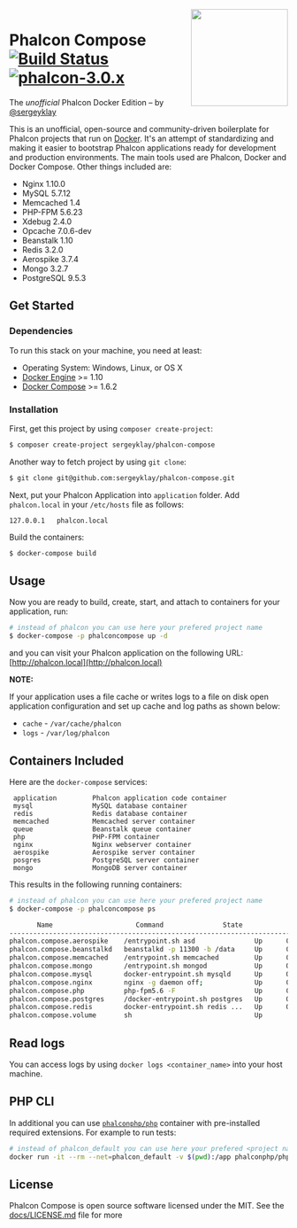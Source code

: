 <img align="right" width="175px" src="http://i.imgur.com/mdZ8Ktf.png" />

# Phalcon Compose [![Build Status](https://travis-ci.org/sergeyklay/phalcon-compose.svg?branch=master)](https://travis-ci.org/sergeyklay/phalcon-compose) [![phalcon-3.0.x](https://img.shields.io/badge/phalcon-3.0.x-blue.svg)](https://github.com/phalcon/cphalcon/tree/3.0.x)

The *unofficial* Phalcon Docker Edition – by [@sergeyklay](https://github.com/sergeyklay)

This is an unofficial, open-source and community-driven boilerplate for Phalcon projects that run on [Docker][0].
It's an attempt of standardizing and making it easier to bootstrap Phalcon applications ready for development and production environments.
The main tools used are Phalcon, Docker and Docker Compose. Other things included are:

- Nginx 1.10.0
- MySQL 5.7.12
- Memcached 1.4
- PHP-FPM 5.6.23
- Xdebug 2.4.0
- Opcache 7.0.6-dev
- Beanstalk 1.10
- Redis 3.2.0
- Aerospike 3.7.4
- Mongo 3.2.7
- PostgreSQL 9.5.3

## Get Started

### Dependencies

To run this stack on your machine, you need at least:

* Operating System: Windows, Linux, or OS X
* [Docker Engine][1] >= 1.10
* [Docker Compose][2] >= 1.6.2

### Installation

First, get this project by using `composer create-project`:
```sh
$ composer create-project sergeyklay/phalcon-compose
```

Another way to fetch project by using `git clone`:

```sh
$ git clone git@github.com:sergeyklay/phalcon-compose.git
```

Next, put your Phalcon Application into `application` folder.
Add `phalcon.local` in your `/etc/hosts` file as follows:

```
127.0.0.1	phalcon.local
```

Build the containers:

```sh
$ docker-compose build
```

## Usage

Now you are ready to build, create, start, and attach to containers for your application, run:

```sh
# instead of phalcon you can use here your prefered project name
$ docker-compose -p phalconcompose up -d
```

and you can visit your Phalcon application on the following URL: [http://phalcon.local](http://phalcon.local)

**NOTE:**

If your application uses a file cache or writes logs to a file on disk open application configuration and set up cache
and log paths as shown below:

* `cache` - `/var/cache/phalcon`
* `logs` - `/var/log/phalcon`

## Containers Included

Here are the `docker-compose` services:

```
 application         Phalcon application code container
 mysql               MySQL database container
 redis               Redis database container
 memcached           Memcached server container
 queue               Beanstalk queue container
 php                 PHP-FPM container
 nginx               Nginx webserver container
 aerospike           Aerospike server container
 posgres             PostgreSQL server container
 mongo               MongoDB server container
```

This results in the following running containers:

```sh
# instead of phalcon you can use here your prefered project name
$ docker-compose -p phalconcompose ps

       Name                     Command               State                                               Ports
--------------------------------------------------------------------------------------------------------------------------------------------------------------------
phalcon.compose.aerospike    /entrypoint.sh asd               Up      0.0.0.0:3000->3000/tcp, 0.0.0.0:3001->3001/tcp, 0.0.0.0:3002->3002/tcp, 0.0.0.0:3003->3003/tcp
phalcon.compose.beanstalkd   beanstalkd -p 11300 -b /data     Up      0.0.0.0:11300->11300/tcp
phalcon.compose.memcached    /entrypoint.sh memcached         Up      0.0.0.0:11211->11211/tcp
phalcon.compose.mongo        /entrypoint.sh mongod            Up      0.0.0.0:27017->27017/tcp
phalcon.compose.mysql        docker-entrypoint.sh mysqld      Up      0.0.0.0:3306->3306/tcp
phalcon.compose.nginx        nginx -g daemon off;             Up      0.0.0.0:443->443/tcp, 0.0.0.0:80->80/tcp
phalcon.compose.php          php-fpm5.6 -F                    Up      0.0.0.0:10000->10000/tcp, 0.0.0.0:9000->9000/tcp
phalcon.compose.postgres     /docker-entrypoint.sh postgres   Up      0.0.0.0:5432->5432/tcp
phalcon.compose.redis        docker-entrypoint.sh redis ...   Up      0.0.0.0:6379->6379/tcp
phalcon.compose.volume       sh                               Up                       Up
```

## Read logs

You can access logs by using `docker logs <container_name>` into your host machine.

## PHP CLI

In additional you can use [`phalconphp/php`][3] container with pre-installed required extensions. For example to run
tests:

```sh
# instead of phalcon_default you can use here your prefered <project name>_default
docker run -it --rm --net=phalcon_default -v $(pwd):/app phalconphp/php:5.6 vendor/bin/codecept run
```

## License

Phalcon Compose is open source software licensed under the MIT. See the [docs/LICENSE.md](docs/LICENSE.md) file for more

[0]: https://www.docker.com/
[1]: https://docs.docker.com/installation/
[2]: https://docs.docker.com/compose/install/
[3]: https://github.com/phalcon/dockerfiles/tree/master/php
